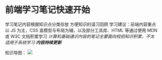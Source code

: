 # 前端学习笔记快速开始
学习笔记内容根据知识点分类存放
方便知识的温习回顾
学习建议：前端内容重点以 JS 为主，CSS 盒模型与布局为辅，以及部分工具库、HTML 等通过使用 MDN 或 W3C 文档积累学习
*计算机基础通识内容的笔记主要面向校招知识积累，不太适用于系统学习*
***内容持续更新***

知识导图：
<img src="/img.jpg">
